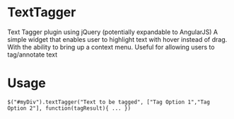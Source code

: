 # TextTagger

Text Tagger plugin using jQuery (potentially expandable to AngularJS) A simple widget that enables user to highlight text with hover instead of drag. With the ability to bring up a context menu. Useful for allowing users to tag/annotate text

# Usage

    $("#myDiv").textTagger("Text to be tagged", ["Tag Option 1","Tag Option 2"], function(tagResult){ ... })
